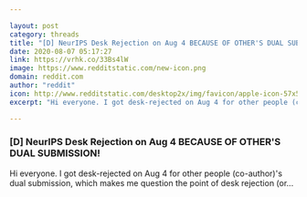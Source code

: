 ```yaml
---

layout: post
category: threads
title: "[D] NeurIPS Desk Rejection on Aug 4 BECAUSE OF OTHER'S DUAL SUBMISSION!"
date: 2020-08-07 05:17:27
link: https://vrhk.co/33Bs4lW
image: https://www.redditstatic.com/new-icon.png
domain: reddit.com
author: "reddit"
icon: http://www.redditstatic.com/desktop2x/img/favicon/apple-icon-57x57.png
excerpt: "Hi everyone. I got desk-rejected on Aug 4 for other people (co-author)'s dual submission, which makes me question the point of desk rejection (or..."

---
```


### [D] NeurIPS Desk Rejection on Aug 4 BECAUSE OF OTHER'S DUAL SUBMISSION!

Hi everyone. I got desk-rejected on Aug 4 for other people (co-author)'s dual submission, which makes me question the point of desk rejection (or...